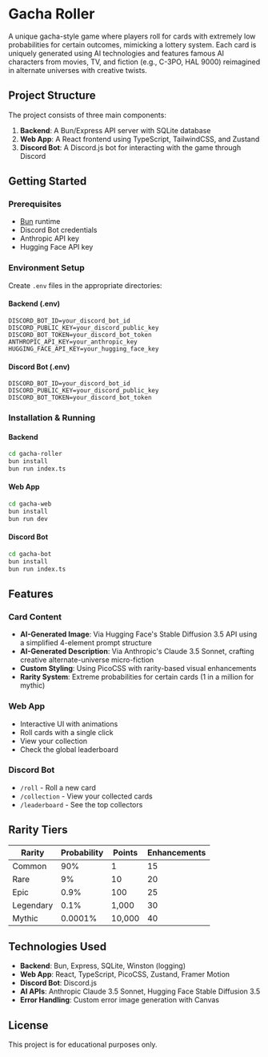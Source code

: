 # Gacha Roller

A unique gacha-style game where players roll for cards with extremely low probabilities for certain outcomes, mimicking a lottery system. Each card is uniquely generated using AI technologies and features famous AI characters from movies, TV, and fiction (e.g., C-3PO, HAL 9000) reimagined in alternate universes with creative twists.

## Project Structure

The project consists of three main components:

1. **Backend**: A Bun/Express API server with SQLite database
2. **Web App**: A React frontend using TypeScript, TailwindCSS, and Zustand
3. **Discord Bot**: A Discord.js bot for interacting with the game through Discord

## Getting Started

### Prerequisites

- [Bun](https://bun.sh/) runtime
- Discord Bot credentials
- Anthropic API key
- Hugging Face API key

### Environment Setup

Create `.env` files in the appropriate directories:

#### Backend (.env)
```
DISCORD_BOT_ID=your_discord_bot_id
DISCORD_PUBLIC_KEY=your_discord_public_key
DISCORD_BOT_TOKEN=your_discord_bot_token
ANTHROPIC_API_KEY=your_anthropic_key
HUGGING_FACE_API_KEY=your_hugging_face_key
```

#### Discord Bot (.env)
```
DISCORD_BOT_ID=your_discord_bot_id
DISCORD_PUBLIC_KEY=your_discord_public_key
DISCORD_BOT_TOKEN=your_discord_bot_token
```

### Installation & Running

#### Backend
```bash
cd gacha-roller
bun install
bun run index.ts
```

#### Web App
```bash
cd gacha-web
bun install
bun run dev
```

#### Discord Bot
```bash
cd gacha-bot
bun install
bun run index.ts
```

## Features

### Card Content
- **AI-Generated Image**: Via Hugging Face's Stable Diffusion 3.5 API using a simplified 4-element prompt structure
- **AI-Generated Description**: Via Anthropic's Claude 3.5 Sonnet, crafting creative alternate-universe micro-fiction
- **Custom Styling**: Using PicoCSS with rarity-based visual enhancements
- **Rarity System**: Extreme probabilities for certain cards (1 in a million for mythic)

### Web App
- Interactive UI with animations
- Roll cards with a single click
- View your collection
- Check the global leaderboard

### Discord Bot
- `/roll` - Roll a new card
- `/collection` - View your collected cards
- `/leaderboard` - See the top collectors

## Rarity Tiers

| Rarity    | Probability | Points   | Enhancements |
|-----------|-------------|----------|--------------|
| Common    | 90%         | 1        | 15           |
| Rare      | 9%          | 10       | 20           |
| Epic      | 0.9%        | 100      | 25           |
| Legendary | 0.1%        | 1,000    | 30           |
| Mythic    | 0.0001%     | 10,000   | 40           |

## Technologies Used

- **Backend**: Bun, Express, SQLite, Winston (logging)
- **Web App**: React, TypeScript, PicoCSS, Zustand, Framer Motion
- **Discord Bot**: Discord.js
- **AI APIs**: Anthropic Claude 3.5 Sonnet, Hugging Face Stable Diffusion 3.5
- **Error Handling**: Custom error image generation with Canvas

## License

This project is for educational purposes only.